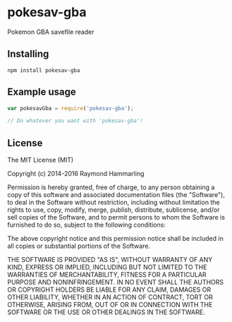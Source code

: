 # pokesav-gba
Pokemon GBA savefile reader

## Installing
`npm install pokesav-gba`

## Example usage
```js
var pokesavGba = require('pokesav-gba');

// Do whatever you want with 'pokesav-gba'!
```

## License
The MIT License (MIT)

Copyright (c) 2014-2016 Raymond Hammarling

Permission is hereby granted, free of charge, to any person obtaining a copy of this software and associated documentation files (the "Software"), to deal in the Software without restriction, including without limitation the rights to use, copy, modify, merge, publish, distribute, sublicense, and/or sell copies of the Software, and to permit persons to whom the Software is furnished to do so, subject to the following conditions:

The above copyright notice and this permission notice shall be included in all copies or substantial portions of the Software.

THE SOFTWARE IS PROVIDED "AS IS", WITHOUT WARRANTY OF ANY KIND, EXPRESS OR IMPLIED, INCLUDING BUT NOT LIMITED TO THE WARRANTIES OF MERCHANTABILITY, FITNESS FOR A PARTICULAR PURPOSE AND NONINFRINGEMENT. IN NO EVENT SHALL THE AUTHORS OR COPYRIGHT HOLDERS BE LIABLE FOR ANY CLAIM, DAMAGES OR OTHER LIABILITY, WHETHER IN AN ACTION OF CONTRACT, TORT OR OTHERWISE, ARISING FROM, OUT OF OR IN CONNECTION WITH THE SOFTWARE OR THE USE OR OTHER DEALINGS IN THE SOFTWARE.
